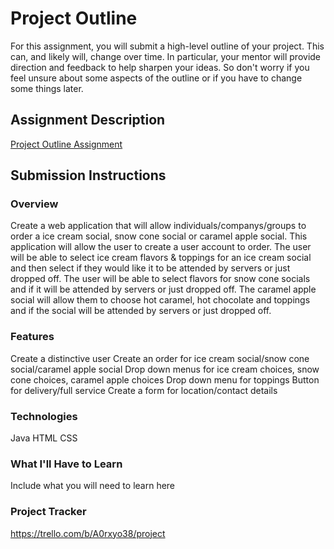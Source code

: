 # Project Outline
For this assignment, you will submit a high-level outline of your project. This can, and likely will, change over time. In particular, your mentor will provide direction and feedback to help sharpen your ideas. So don't worry if you feel unsure about some aspects of the outline or if you have to change some things later.

## Assignment Description
[Project Outline Assignment](https://education.launchcode.org/liftoff/modules/assignments/project-outline)

## Submission Instructions

### Overview
Create a web application that will allow individuals/companys/groups to order a ice cream social, snow cone social or caramel apple social.  This application will allow the user to create a user account to order.  The user will be able to select ice cream flavors & toppings for an ice cream social and then select if they would like it to be attended by servers or just dropped off.  The user will be able to select flavors for snow cone socials and if it will be attended by servers or just dropped off.  The caramel apple social will allow them to choose hot caramel, hot chocolate and toppings and if the social will be attended by servers or just dropped off.  
### Features
Create a distinctive user 
Create an order for ice cream social/snow cone social/caramel apple social
Drop down menus for ice cream choices, snow cone choices, caramel apple choices
Drop down menu for toppings
Button for delivery/full service
Create a form for location/contact details
### Technologies
Java
HTML
CSS
### What I'll Have to Learn
Include what you will need to learn here
### Project Tracker
https://trello.com/b/A0rxyo38/project
